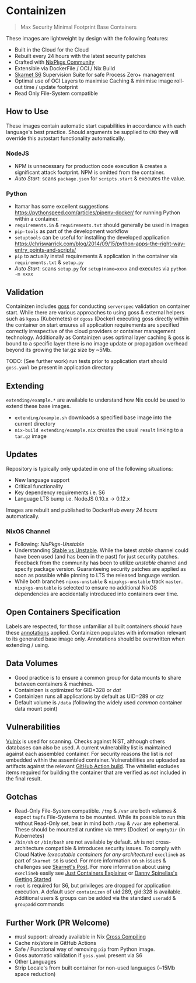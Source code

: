 # Containizen

> Max Security Minimal Footprint Base Containers

These images are lightweight by design with the following features:

- Built in the Cloud for the Cloud
- Rebuilt every 24 hours with the latest security patches
- Crafted with [NixPkgs Community](https://nixos.org/nixpkgs/)
- Extensible via DockerFile / OCI / Nix Build
- [Skarnet S6](https://skarnet.org/software/s6/) Supervision Suite for safe Process Zero+ management
- Optimal use of OCI Layers to maximise Caching & minimise image roll-out time / update footprint
- Read Only File-System compatible

## How to Use

These images contain automatic start capabilities in accordance with each language's best practice.
Should arguments be supplied to `CMD` they will override this autostart functionality automatically.

### NodeJS

* NPM is unnecessary for production code execution & creates a significant attack footprint. NPM is omitted from the container.
* *Auto Start*: scans `package.json` for `scripts.start` & executes the value.

### Python

* Itamar has some excellent suggestions https://pythonspeed.com/articles/pipenv-docker/ for running Python within a container.
* `requirements.in` & `requirements.txt` should generally be used in images
* `pip-tools` as part of the development workflow
* `setuptools` can be useful for installing the developed application https://chriswarrick.com/blog/2014/09/15/python-apps-the-right-way-entry_points-and-scripts/
* `pip` to actually install requirements & application in the container via `requirements.txt` & `setup.py`
* *Auto Start*: scans `setup.py` for `setup(name=xxxx` and executes via `python -m xxxx`

## Validation

Containizen includes [goss](https://github.com/aelsabbahy/goss) for conducting `serverspec` validation on container start. While there are various approaches to using goss & external helpers such as `kgoss` (Kubernetes) or `dgoss` (Docker) executing goss directly within the container on start ensures all application requirements are specified correctly irrespective of the cloud providers or container management technology. Additionally as Containizen uses optimal layer caching & goss is bound to a specific layer there is no image update or propagation overhead beyond its growing the tar.gz size by ~5Mb.

TODO: (See further work) run tests prior to application start should `goss.yaml` be present in application directory

## Extending

`extending/example.*` are available to understand how Nix could be used to extend these base images.

- `extending/example.sh` downloads a specified base image into the current directory
- `nix-build extending/example.nix` creates the usual `result` linking to a `tar.gz` image

## Updates

Repository is typically only updated in one of the following situations:

- New language support
- Critical functionality
- Key dependency requirements i.e. S6
- Language LTS bump i.e. NodeJS 0.10.x -> 0.12.x

Images are rebuilt and published to DockerHub _every 24 hours_ automatically.

### NixOS Channel

* Following: *NixPkgs-Unstable*
* Understanding [Stable vs Unstable](https://nixos.wiki/wiki/Nix_channels). While the latest *stable* channel could have been used (and has been in the past) for just security patches. Feedback from the community has been to utilize *unstable* channel and specify package version. Guaranteeing security patches are applied as soon as possible while pinning to LTS the released language version.
* While both branches `nixos-unstable` & `nixpkgs-unstable` track `master`. `nixpkgs-unstable` is selected to ensure no additional NixOS dependencies are accidentally introduced into containers over time.

## Open Containers Specification

Labels are respected, for those unfamiliar all built containers _should_ have these [annotations](https://github.com/opencontainers/image-spec/blob/master/annotations.md#pre-defined-annotation-keys) applied. Containizen populates with information relevant to its generated base image only. Annotations should be overwritten when extending / using.

## Data Volumes

- Good practice is to ensure a common group for data mounts to share between containers & machines.
- Containizen is optimized for GID=328 or _dat_
- Containizen runs all applications by default as UID=289 or _ctz_
- Default volume is `/data` (following the widely used _common_ container data mount point)

## Vulnerabilities

[Vulnix](https://github.com/flyingcircusio/vulnix) is used for scanning. Checks against NIST, although others databases can also be used. A current vulnerability list is maintained against each assembled container. For security reasons the list is *not* embedded within the assembled container. Vulnerabilities are uploaded as artifacts against the relevant [GitHub Action build](https://github.com/foggyubiquity/containizen/actions). The whitelist excludes items required for building the container that are verified as *not* included in the final result.

## Gotchas

- Read-Only File-System compatible. `/tmp` & `/var` are both volumes & expect `tmpfs` File-Systems to be mounted. While its possible to run this without Read-Only set, bear in mind both `/tmp` & `/var` are ephemeral. These should be mounted at runtime via `TMPFS` (Docker) or `emptyDir` (in Kubernetes)
- `/bin/sh` or `/bin/bash` are not available by default. *sh* is not cross-architecture compatible & introduces security issues. To comply with Cloud Native _(executable containers for any architecture)_ `execlineb` as part of `Skarnet S6` is used. For more information on `sh` issues & challenges see [Skarnet's Post](https://skarnet.org/software/execline/dieshdiedie.html). For more information about using `execlineb` easily see [Just Containers Explainer](https://github.com/just-containers/s6-overlay#executing-initialization-andor-finalization-tasks) or [Danny Spinellas's Getting Started](https://danyspin97.org/blog/getting-started-with-execline-scripting/)
- `root` is required for S6, but privileges are dropped for application execution. A default user `containizen` of uid:289, gid:328 is available. Additional users & groups can be added via the standard `useradd` & `groupadd` commands

## Further Work (PR Welcome)

- musl support: already available in Nix [Cross Compiling](https://matthewbauer.us/blog/beginners-guide-to-cross.html)
- Cache nix/store in GitHub Actions
- Safe / Functional way of removing `pip` from Python image.
- Goss automatic validation if `goss.yaml` present via S6
- Other Languages
- Strip Locale's from built container for non-used languages (~15Mb space reduction)
